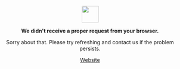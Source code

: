 <p align="center">
	<img width="45" src="https://github.githubassets.com/images/spinners/octocat-spinner-128.gif">
<p align="center"><strong>We didn't receive a proper request from your browser.</strong></p>
<p align="center">Sorry about that. Please try refreshing and contact us if the problem persists.</p>
<p align="center">
	<a href="https://00pium.net/">Website</a>
</p>
<p></p>
<p></p>
</p>
